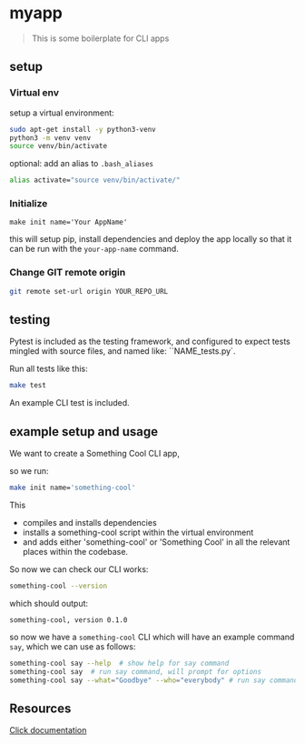 myapp
===

> This is some boilerplate for CLI apps

setup
---

### Virtual env

setup a virtual environment:
```bash
sudo apt-get install -y python3-venv
python3 -m venv venv
source venv/bin/activate
```

optional: add an alias to ``.bash_aliases``
```bash
alias activate="source venv/bin/activate/"
```

### Initialize

```make init name='Your AppName'```

this will setup pip, install dependencies and deploy the app locally
so that it can be run with the ``your-app-name`` command.

### Change GIT remote origin

```bash
git remote set-url origin YOUR_REPO_URL
```

testing
---

Pytest is included as the testing framework,
and configured to expect tests mingled with source files,
and named like: ``NAME_tests.py`. 

Run all tests like this:
```bash
make test
 ```
 
An example CLI test is included.

example setup and usage
---

We want to create a Something Cool CLI app,

so we run:
```bash
make init name='something-cool'
```

This
 - compiles and installs dependencies
 - installs a something-cool script within the virtual environment
 - and adds either 'something-cool' or 'Something Cool' in all the relevant places within the codebase.

So now we can check our CLI works:
```bash
something-cool --version
```

which should output:
```
something-cool, version 0.1.0
```

so now we have a ``something-cool`` CLI
which will have an example command ``say``,
which we can use as follows:
```bash
something-cool say --help  # show help for say command
something-cool say  # run say command, will prompt for options
something-cool say --what="Goodbye" --who="everybody" # run say command with options provided
```

Resources
---

[Click documentation](http://click.pocoo.org/5/)

